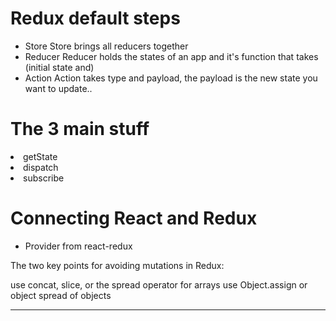 # Redux default steps
* Store
   Store brings all reducers together
* Reducer 
   Reducer holds the states of an app and it's function that takes (initial state and) 
* Action
    Action takes type and payload, the payload is the new state you want to update..



<H1>The 3 main stuff</H1>
<li>getState</li>
<li>dispatch</li>
<li>subscribe</li>


# Connecting React and Redux

* Provider from react-redux

      


The two key points for avoiding mutations in Redux:

use concat, slice, or the spread operator for arrays
use Object.assign or object spread of objects

-----------------------------------

